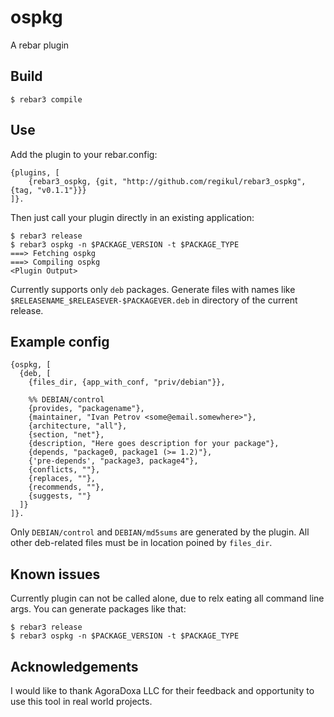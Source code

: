 ospkg
=====

A rebar plugin

Build
-----

    $ rebar3 compile

Use
---

Add the plugin to your rebar.config:

    {plugins, [
        {rebar3_ospkg, {git, "http://github.com/regikul/rebar3_ospkg", {tag, "v0.1.1"}}}
    ]}.

Then just call your plugin directly in an existing application:

    $ rebar3 release
    $ rebar3 ospkg -n $PACKAGE_VERSION -t $PACKAGE_TYPE
    ===> Fetching ospkg
    ===> Compiling ospkg
    <Plugin Output>

Currently supports only `deb` packages. Generate files with names like `$RELEASENAME_$RELEASEVER-$PACKAGEVER.deb` in directory of the current release.

Example config
-----

```
{ospkg, [
  {deb, [
    {files_dir, {app_with_conf, "priv/debian"}},

    %% DEBIAN/control
    {provides, "packagename"},
    {maintainer, "Ivan Petrov <some@email.somewhere>"},
    {architecture, "all"},
    {section, "net"},
    {description, "Here goes description for your package"},
    {depends, "package0, package1 (>= 1.2)"},
    {'pre-depends', "package3, package4"},
    {conflicts, ""},
    {replaces, ""},
    {recommends, ""},
    {suggests, ""}
  ]}
]}.
```

Only `DEBIAN/control` and `DEBIAN/md5sums` are generated by the plugin. All other deb-related files must be in location poined by `files_dir`. 

Known issues
-----

Currently plugin can not be called alone, due to relx eating all command line args. You can generate packages like that:

    $ rebar3 release
    $ rebar3 ospkg -n $PACKAGE_VERSION -t $PACKAGE_TYPE


Acknowledgements
-----

I would like to thank AgoraDoxa LLC for their feedback and opportunity to use this tool in real world projects.

